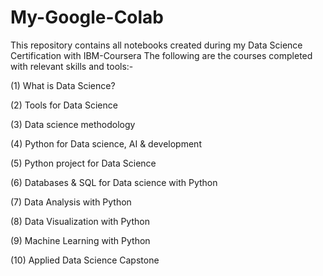 # My-Google-Colab

This repository contains all notebooks created during my Data Science Certification with IBM-Coursera
The following are the courses completed with relevant skills and tools:-

(1) What is Data Science?

(2) Tools for Data Science

(3) Data science methodology

(4) Python for Data science, AI & development

(5) Python project for Data Science

(6) Databases & SQL for Data science with Python

(7) Data Analysis with Python

(8) Data Visualization with Python

(9) Machine Learning with Python

(10) Applied Data Science Capstone
